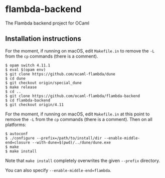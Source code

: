 # flambda-backend
The Flambda backend project for OCaml

## Installation instructions

For the moment, if running on macOS, edit `Makefile.in` to remove the `-L` from the `cp` commands (there is a comment).

```
$ opam switch 4.11.1
$ eval $(opam env)
$ git clone https://github.com/ocaml-flambda/dune
$ cd dune
$ git checkout origin/special_dune
$ make release
$ cd ..
$ git clone https://github.com/ocaml-flambda/flambda-backend
$ cd flambda-backend
$ git checkout origin/4.11
```
For the moment, if running on macOS, edit `Makefile.in` at this point to remove the `-L` from the `cp` commands (there is a comment).  Then on all platforms:
```
$ autoconf
$ ./configure --prefix=/path/to/install/dir --enable-middle-end=closure --with-dune=$(pwd)/../dune/dune.exe
$ make
$ make install
```

Note that `make install` completely overwrites the given `--prefix` directory.

You can also specify `--enable-middle-end=flambda`.
